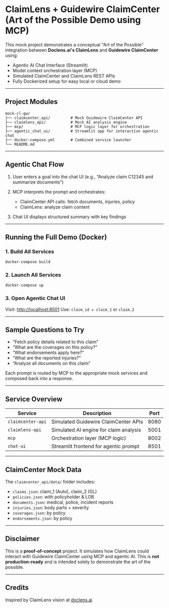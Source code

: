 # ClaimLens + Guidewire ClaimCenter (Art of the Possible Demo using MCP)

This mock project demonstrates a conceptual "Art of the Possible" integration between **Doclens.ai's ClaimLens** and **Guidewire ClaimCenter** using:

* Agentic AI Chat Interface (Streamlit)
* Model context orchestration layer (MCP)
* Simulated ClaimCenter and ClaimLens REST APIs
* Fully Dockerized setup for easy local or cloud demo

---

## Project Modules

```
mock-cl-gw/
├── claimcenter_api/         # Mock Guidewire ClaimCenter API
├── claimlens_api/           # Mock AI analysis engine
├── mcp/                     # MCP logic layer for orchestration
├── agentic_chat_ui/         # Streamlit app for interactive agentic chat
├── docker-compose.yml       # Combined service launcher
└── README.md
```

---

## Agentic Chat Flow

1. User enters a goal into the chat UI (e.g., “Analyze claim C12345 and summarize documents”)
2. MCP interprets the prompt and orchestrates:

   * ClaimCenter API calls: fetch documents, injuries, policy
   * ClaimLens: analyze claim content
3. Chat UI displays structured summary with key findings

---

## Running the Full Demo (Docker)

### 1. Build All Services

```bash
docker-compose build
```

### 2. Launch All Services

```bash
docker-compose up
```

### 3. Open Agentic Chat UI

Visit: [http://localhost:8501](http://localhost:8501)
Use: `claim_id = claim_1` or `claim_2`

---

## Sample Questions to Try

* “Fetch policy details related to this claim”
* “What are the coverages on this policy?”
* “What endorsements apply here?”
* “What are the reported injuries?”
* “Analyze all documents on this claim”

Each prompt is routed by MCP to the appropriate mock services and composed back into a response.

---

## Service Overview

| Service           | Description                            | Port |
| ----------------- | -------------------------------------- | ---- |
| `claimcenter-api` | Simulated Guidewire ClaimCenter APIs   | 8080 |
| `claimlens-api`   | Simulated AI engine for claim analysis | 5001 |
| `mcp`             | Orchestration layer (MCP logic)        | 8002 |
| `chat-ui`         | Streamlit frontend for agentic prompt  | 8501 |

---

## ClaimCenter Mock Data

The `claimcenter_api/data/` folder includes:

* `claims.json`: claim\_1 (Auto), claim\_2 (GL)
* `policies.json`: with policyholder & LOB
* `documents.json`: medical, police, incident reports
* `injuries.json`: body parts + severity
* `coverages.json`: by policy
* `endorsements.json`: by policy

---

## Disclaimer

This is a **proof-of-concept** project. It simulates how ClaimLens could interact with Guidewire ClaimCenter using MCP and agentic AI. This is **not production-ready** and is intended solely to demonstrate the art of the possible.

---

## Credits
Inspired by ClaimLens vision at [doclens.ai](https://www.doclens.ai)
